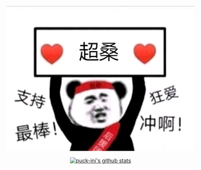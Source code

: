<p align="center">
  <a href="https://github.com/puck-ini"><img src="chaosang.png" alt="puck-ini Banner"></a>
</p>

<p align="center">
  <a href="https://github.com/puck-ini"><img src="https://github-readme-stats.vercel.app/api?username=puck-ini&hide_border=true&show_icons=true" alt="puck-ini's github stats"></a>
</p>

<!--
**puck-ini/puck-ini** is a ✨ _special_ ✨ repository because its `README.md` (this file) appears on your GitHub profile.

Here are some ideas to get you started:

- 🔭 I’m currently working on ...
- 🌱 I’m currently learning ...
- 👯 I’m looking to collaborate on ...
- 🤔 I’m looking for help with ...
- 💬 Ask me about ...
- 📫 How to reach me: ...
- 😄 Pronouns: ...
- ⚡ Fun fact: ...
-->
